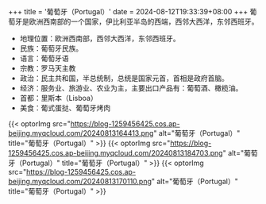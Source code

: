 +++
title = '葡萄牙（Portugal）'
date = 2024-08-12T19:33:39+08:00
+++
葡萄牙是欧洲西南部的一个国家，伊比利亚半岛的西端，西邻大西洋，东邻西班牙。
<!--more-->
- 地理位置：欧洲西南部，西邻大西洋，东邻西班牙。
- 民族：葡萄牙民族。
- 语言：葡萄牙语
- 宗教：罗马天主教
- 政治：民主共和国，半总统制，总统是国家元首，首相是政府首脑。
- 经济：服务业、旅游业、农业为主，主要出口产品有：葡萄酒、橄榄油。
- 首都：里斯本（Lisboa）
- 美食：葡式蛋挞、葡萄牙烤肉

{{< optorImg src="https://blog-1259456425.cos.ap-beijing.myqcloud.com/20240813164413.png" alt="葡萄牙（Portugal）" title="葡萄牙（Portugal）" >}}
{{< optorImg src="https://blog-1259456425.cos.ap-beijing.myqcloud.com/20240813184703.png" alt="葡萄牙（Portugal）" title="葡萄牙（Portugal）" >}}
{{< optorImg src="https://blog-1259456425.cos.ap-beijing.myqcloud.com/20240813170110.png" alt="葡萄牙（Portugal）" title="葡萄牙（Portugal）" >}}
